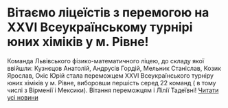 # Вітаємо ліцеїстів з перемогою на XXVI Всеукраїнському турнірі юних хіміків у м. Рівне!
Команда Львівського фізико-математичного ліцею,
до складу якої ввійшли: Кузнєцов Анатолій, Андрусів Гордій, Мельник Станіслав, Козик Ярослав, Окіс Юрій
стала переможцем XXVI Всеукраїнського турніру юних хіміків у м. Рівне, виборовши першість серед 22 команд ( в тому числі з Вірменії і Мексики).
Вітання переможцям і Лілії Тадеївні!
[Читати усі новини](/news)

